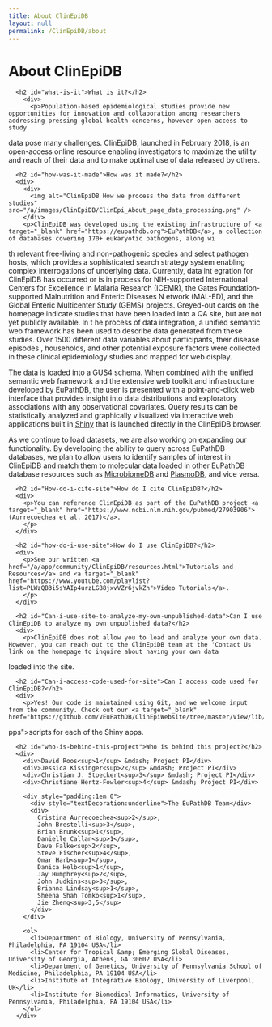 ```yaml
---
title: About ClinEpiDB
layout: null
permalink: /ClinEpiDB/about
---
```


<div id="about">
      <h1>About ClinEpiDB</h1>

      <h2 id="what-is-it">What is it?</h2>
        <div>
          <p>Population-based epidemiological studies provide new opportunities for innovation and collaboration among researchers addressing pressing global-health concerns, however open access to study
 data pose many challenges. ClinEpiDB, launched in February 2018, is an open-access online resource enabling investigators to maximize the utility and reach of their data and to make optimal use of data 
released by others.
          </p>
        </div>

      <h2 id="how-was-it-made">How was it made?</h2>
      <div>
        <div>
          <img alt="ClinEpiDB How we process the data from different studies" src="/a/images/ClinEpiDB/ClinEpi_About_page_data_processing.png" />
        </div>
        <p>ClinEpiDB was developed using the existing infrastructure of <a target="_blank" href="https://eupathdb.org">EuPathDB</a>, a collection of databases covering 170+ eukaryotic pathogens, along wi
th relevant free-living and non-pathogenic species and select pathogen hosts, which provides a sophisticated search strategy system enabling complex interrogations of underlying data. Currently, data int
egration for ClinEpiDB has occurred or is in process for NIH-supported International Centers for Excellence in Malaria Research (ICEMR), the Gates Foundation-supported Malnutrition and Enteric Diseases N
etwork (MAL-ED), and the Global Enteric Multicenter Study (GEMS) projects. Greyed-out cards on the homepage indicate studies that have been loaded into a QA site, but are not yet publicly available. In t
he process of data integration, a unified semantic web framework has been used to describe data generated from these studies. Over 1500 different data variables about participants, their disease episodes
, households, and other potential exposure factors were collected in these clinical epidemiology studies and mapped for web display.
        </p>
        <p>The data is loaded into a GUS4 schema. When combined with the unified semantic web framework and the extensive web toolkit and infrastructure developed by EuPathDB, the user is presented with 
a point-and-click web interface that provides insight into data distributions and exploratory associations with any observational covariates. Query results can be statistically analyzed and graphically v
isualized via interactive web applications built in <a target="_blank" href="https://shiny.rstudio.com">Shiny</a> that is launched directly in the ClinEpiDB browser.
        </p>
        <p>As we continue to load datasets, we are also working on expanding our functionality. By developing the ability to query across EuPathDB databases, we plan to allow users to identify samples of
 interest in ClinEpiDB and match them to molecular data loaded in other EuPathDB database resources such as <a target="_blank" href="http://microbiomedb.org">MicrobiomeDB</a> and <a target="_blank" href=
"http://plasmodb.org">PlasmoDB</a>, and vice versa.
        </p>
      </div>

      <h2 id="How-do-i-cite-site">How do I cite ClinEpiDB?</h2>
      <div>
        <p>You can reference ClinEpiDB as part of the EuPathDB project <a target="_blank" href="https://www.ncbi.nlm.nih.gov/pubmed/27903906">(Aurrecoechea et al. 2017)</a>.
        </p>
      </div>

      <h2 id="how-do-i-use-site">How do I use ClinEpiDB?</h2>
      <div>
        <p>See our written <a href="/a/app/community/ClinEpiDB/resources.html">Tutorials and Resources</a> and <a target="_blank" href="https://www.youtube.com/playlist?list=PLWzQB3i5sYAIp4urzLGB8jxvVZr6jvkZh">Video Tutorials</a>.
        </p>
      </div>

      <h2 id="Can-i-use-site-to-analyze-my-own-unpublished-data">Can I use ClinEpiDB to analyze my own unpublished data?</h2>
      <div>
        <p>ClinEpiDB does not allow you to load and analyze your own data. However, you can reach out to the ClinEpiDB team at the 'Contact Us' link on the homepage to inquire about having your own data 
loaded into the site.
        </p>
      </div>

      <h2 id="Can-i-access-code-used-for-site">Can I access code used for ClinEpiDB?</h2>
      <div>
        <p>Yes! Our code is maintained using Git, and we welcome input from the community. Check out our <a target="_blank" href="https://github.com/VEuPathDB/ClinEpiWebsite/tree/master/View/lib/R/shiny/a
pps">scripts for each of the Shiny apps</a>.
        </p>
      </div>

      <h2 id="who-is-behind-this-project">Who is behind this project?</h2>
      <div>
        <div>David Roos<sup>1</sup> &mdash; Project PI</div>
        <div>Jessica Kissinger<sup>2</sup> &mdash; Project PI</div>
        <div>Christian J. Stoeckert<sup>3</sup> &mdash; Project PI</div>
        <div>Christiane Hertz-Fowler<sup>4</sup> &mdash; Project PI</div>

        <div style="padding:1em 0">
          <div style="textDecoration:underline">The EuPathDB Team</div>
          <div>
            Cristina Aurrecoechea<sup>2</sup>,
            John Brestelli<sup>3</sup>,
            Brian Brunk<sup>1</sup>,
            Danielle Callan<sup>1</sup>,
            Dave Falke<sup>2</sup>,
            Steve Fischer<sup>4</sup>,
            Omar Harb<sup>1</sup>,
            Danica Helb<sup>1</sup>,
            Jay Humphrey<sup>2</sup>,
            John Judkins<sup>3</sup>,
            Brianna Lindsay<sup>1</sup>,
            Sheena Shah Tomko<sup>1</sup>,
            Jie Zheng<sup>3,5</sup>
          </div>
        </div>

        <ol>
          <li>Department of Biology, University of Pennsylvania, Philadelphia, PA 19104 USA</li>
          <li>Center for Tropical &amp; Emerging Global Diseases, University of Georgia, Athens, GA 30602 USA</li>
          <li>Department of Genetics, University of Pennsylvania School of Medicine, Philadelphia, PA 19104 USA</li>
          <li>Institute of Integrative Biology, University of Liverpool, UK</li>
          <li>Institute for Biomedical Informatics, University of Pennsylvania, Philadelphia, PA 19104 USA</li>
        </ol>
      </div>
</div>
